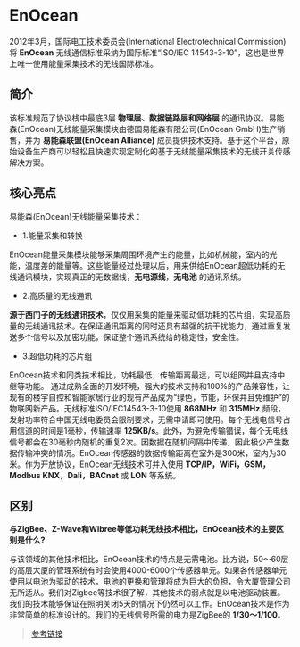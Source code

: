 # EnOcean

2012年3月，国际电工技术委员会(International Electrotechnical Commission)将 **EnOcean** 无线通信标准采纳为国际标准“ISO/IEC 14543-3-10”，这也是世界上唯一使用能量采集技术的无线国际标准。

## 简介

该标准规范了协议栈中最底3层 **物理层、数据链路层和网络层** 的通讯协议。易能森(EnOcean)无线能量采集模块由德国易能森有限公司(EnOcean GmbH)生产销售，并为 **易能森联盟(EnOcean Alliance)** 成员提供技术支持。基于这个平台，原始设备生产商可以轻松且快速实现定制化的基于无线能量采集技术的无线开关传感解决方案。

## 核心亮点

易能森(EnOcean)无线能量采集技术：

- 1.能量采集和转换

EnOcean能量采集模块能够采集周围环境产生的能量，比如机械能，室内的光能，温度差的能量等。这些能量经过处理以后，用来供给EnOcean超低功耗的无线通讯模块，实现真正的无数据线，**无电源线**，**无电池** 的通讯系统。

- 2.高质量的无线通讯

**源于西门子的无线通讯技术**，仅仅用采集的能量来驱动低功耗的芯片组，实现高质量的无线通讯技术。在保证通讯距离的同时还具有超强的抗干扰能力，通过重复发送多个信号以及加密功能，保证整个通讯系统给的稳定性，安全性。

- 3.超低功耗的芯片组

EnOcean技术和同类技术相比，功耗最低，传输距离最远，可以组网并且支持中继等功能。
通过成熟全面的开发环境，强大的技术支持和100%的产品兼容性，让现有的楼宇自控和智能家居行业的现有产品成为“绿色，节能，环保并且免维护”的物联网新产品。无线标准ISO/IEC14543-3-10使用 **868MHz** 和 **315MHz** 频段，发射功率符合中国无线电委员会限制要求，无需申请即可使用。每个无线电信号占用信道的时间是1毫秒，传输速率 **125KB/s**。此外，为避免传输错误，每个无电线信号都会在30毫秒内随机的重复2次。因数据在随机间隔中传递，因此极少产生数据传输冲突的情况。EnOcean传感器的数据传输距离在室外是300米，室内为30米。作为开放协议，EnOcean无线技术可并入使用 **TCP/IP，WiFi，GSM，Modbus KNX，Dali，BACnet** 或 **LON** 等系统。

## 区别

**与ZigBee、Z-Wave和Wibree等低功耗无线技术相比，EnOcean技术的主要区别是什么?**

与该领域的其他技术相比，EnOcean技术的特点是无需电池。比方说，50～60层的高层大厦的管理系统有时会使用4000-6000个传感器单元。如果各传感器单元使用以电池为驱动的技术，电池的更换和管理将成为巨大的负担，令大厦管理公司无所适从。我们对Zigbee等技术很了解，其他技术的弱点就是以电池驱动装置。我们的技术能够保证在照明关闭5天的情况下仍然可以工作。EnOcean技术是作为非常简单的标准设计的。我们的无线信号所需的电力是ZigBee的 **1/30～1/100**。

>[参考链接](http://baike.baidu.com/link?url=QNtSVoBGo8LhaxiG_rMU_oG9pwsTou-xL8CuWeqKCw5b74y3gKMRZjeFHPfTLIX8b56hpiBIvtX9jo2VLoHR0_)
